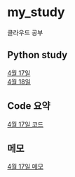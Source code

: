 # my_study
클라우드 공부

## Python study
[4월 17일](20230417.md)  
[4월 18일](20230418.md)
## Code 요약
[4월 17일 코드](20230417c)

## 메모
[4월 17일 메모](20230417t)
